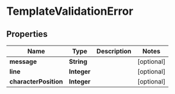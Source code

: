
# TemplateValidationError

## Properties
Name | Type | Description | Notes
------------ | ------------- | ------------- | -------------
**message** | **String** |  |  [optional]
**line** | **Integer** |  |  [optional]
**characterPosition** | **Integer** |  |  [optional]



